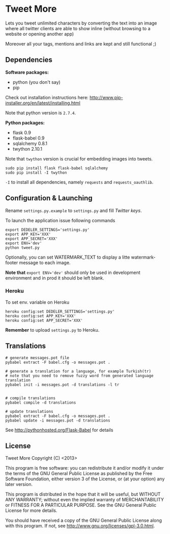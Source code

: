 Tweet More
==========

Lets you tweet unlimited characters by converting the text into an image where all twitter clients are able to show inline (without browsing to a website or opening another app)

Moreover all your tags, mentions and links are kept and still functional ;)

Dependencies
------------

**Software packages:**

* python (you don't say)
* pip

Check out installation instructions here: http://www.pip-installer.org/en/latest/installing.html

Note that python version is `2.7.4`.

**Python packages:**

* flask 0.9
* flask-babel 0.9
* sqlalchemy 0.8.1
* twython 2.10.1

Note that `twython` version is crucial for embedding images into tweets. 

```
sudo pip install flask flask-babel sqlalchemy
sudo pip install -I twython
```

`-I` to install all dependencies, namely `requests` and `requests_oauthlib`.

Configuration & Launching
-------------------------

Rename `settings.py.example` to `settings.py` and fill *Twitter keys*.

To launch the application issue following commands

```
export DEDELER_SETTINGS='settings.py'
export APP_KEY='XXX'
export APP_SECRET='XXX'
export ENV='dev'
python tweet.py
```
Optionally, you can set WATERMARK_TEXT to display a litte watermark-footer message to each image.

**Note that** `export ENV='dev'` should only be used in development environment and in prod it should be left blank.

### Heroku

To set env. variable on Heroku

```
heroku config:set DEDELER_SETTINGS='settings.py'
heroku config:set APP_KEY='XXX'
heroku config:set APP_SECRET='XXX'
```

**Remember** to upload `settings.py` to Heroku.

Translations
------------

```
# generate messages.pot file
pybabel extract -F babel.cfg -o messages.pot .

# generate a translation for a language, for example Turkish(tr)
# note that you need to remove fuzzy word from generated language translation
pybabel init -i messages.pot -d translations -l tr


# compile translations
pybabel compile -d translations

# update translations
pybabel extract -F babel.cfg -o messages.pot .
pybabel update -i messages.pot -d translations

```

See http://pythonhosted.org/Flask-Babel for details

License
-------

Tweet More
Copyright (C) <2013>  <Dedeler>

This program is free software: you can redistribute it and/or modify
it under the terms of the GNU General Public License as published by
the Free Software Foundation, either version 3 of the License, or
(at your option) any later version.

This program is distributed in the hope that it will be useful,
but WITHOUT ANY WARRANTY; without even the implied warranty of
MERCHANTABILITY or FITNESS FOR A PARTICULAR PURPOSE.  See the
GNU General Public License for more details.

You should have received a copy of the GNU General Public License
along with this program.  If not, see <http://www.gnu.org/licenses/gpl-3.0.html>.